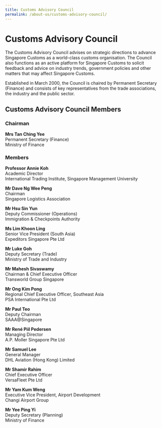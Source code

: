 ```yaml
---
title: Customs Advisory Council
permalink: /about-us/customs-advisory-council/
---
```


# Customs Advisory Council

The Customs Advisory Council advises on strategic directions to advance Singapore Customs as a world-class customs organisation. The Council also functions as an active platform for Singapore Customs to solicit feedback and advice on industry trends, government policies and other matters that may affect Singapore Customs.

Established in March 2000, the Council is chaired by Permanent Secretary (Finance) and consists of key representatives from the trade associations, the industry and the public sector.

## Customs Advisory Council Members

### Chairman

**Mrs Tan Ching Yee**  
Permanent Secretary (Finance)  
Ministry of Finance

### Members

**Professor Annie Koh**<br>
Academic Director<br>
International Trading Institute, Singapore Management University<br> 

**Mr Dave Ng Wee Peng**  
Chairman  
Singapore Logistics Association

**Mr Hsu Sin Yun**  
Deputy Commissioner (Operations)  
Immigration & Checkpoints Authority

**Ms Lim Khoon Ling**  
Senior Vice President (South Asia)  
Expeditors Singapore Pte Ltd

**Mr Luke Goh**  
Deputy Secretary (Trade)  
Ministry of Trade and Industry

**Mr Mahesh Sivaswamy**<br>
Chairman & Chief Executive Officer<br>
Transworld Group Singapore<br>

**Mr Ong Kim Pong**  
Regional Chief Executive Officer, Southeast Asia  
PSA International Pte Ltd

**Mr Paul Teo**  
Deputy Chairman  
SAAA@Singapore

**Mr René  Piil Pedersen**<br>
Managing Director<br>
A.P. Moller Singapore Pte Ltd<br>

**Mr Samuel Lee**<br>
General Manager<br>
DHL Aviation (Hong Kong) Limited<br>

**Mr Shamir Rahim**  
Chief Executive Officer  
VersaFleet Pte Ltd

**Mr Yam Kum Weng**  
Executive Vice President, Airport Development  
Changi Airport Group

**Mr Yee Ping Yi**  
Deputy Secretary (Planning)  
Ministry of Finance
